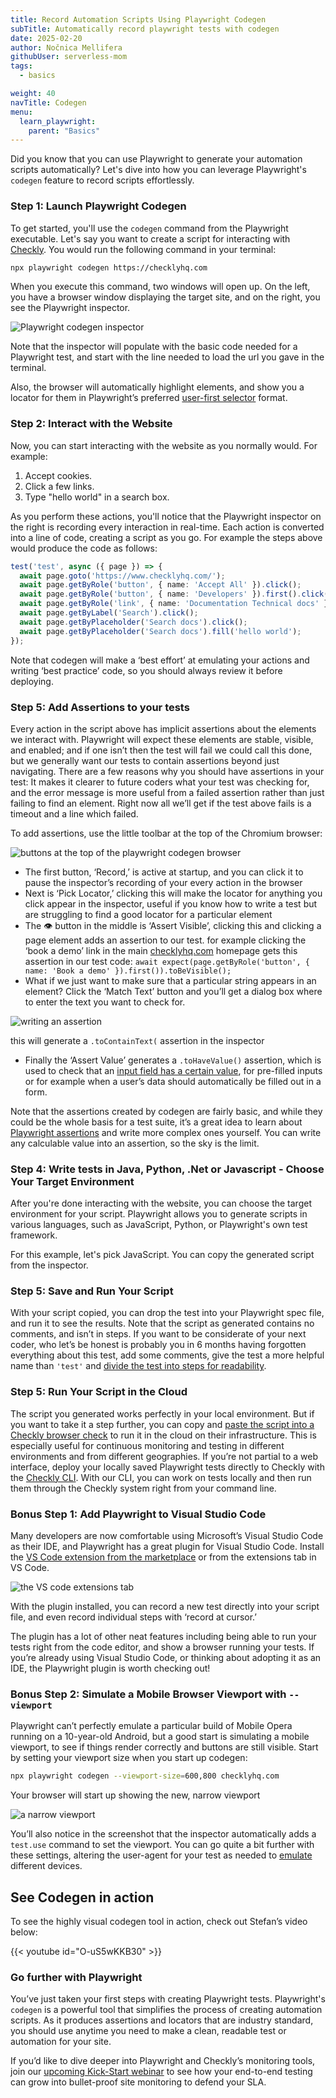 ```yaml
---
title: Record Automation Scripts Using Playwright Codegen
subTitle: Automatically record playwright tests with codegen
date: 2025-02-20
author: Nočnica Mellifera
githubUser: serverless-mom
tags:
  - basics

weight: 40
navTitle: Codegen
menu:
  learn_playwright:
    parent: "Basics"
---
```


Did you know that you can use Playwright to generate your automation scripts automatically? Let's dive into how you can leverage Playwright's `codegen` feature to record scripts effortlessly.
<!-- more -->


### Step 1: Launch Playwright Codegen

To get started, you'll use the `codegen` command from the Playwright executable. Let's say you want to create a script for interacting with [Checkly](https://checklyhq.com/). You would run the following command in your terminal:

```bash
npx playwright codegen https://checklyhq.com
```

When you execute this command, two windows will open up. On the left, you have a browser window displaying the target site, and on the right, you see the Playwright inspector.

![Playwright codegen inspector](/learn/images/codegen-1.png)

Note that the inspector will populate with the basic code needed for a Playwright test, and start with the line needed to load the url you gave in the terminal.

Also, the browser will automatically highlight elements, and show you a locator for them in Playwright’s preferred [user-first selector](https://www.checklyhq.com/blog/playwright-user-first-selectors/) format. 

### Step 2: Interact with the Website

Now, you can start interacting with the website as you normally would. For example:

1. Accept cookies.
2. Click a few links.
3. Type "hello world" in a search box.

As you perform these actions, you'll notice that the Playwright inspector on the right is recording every interaction in real-time. Each action is converted into a line of code, creating a script as you go. For example the steps above would produce the code as follows:

```ts
test('test', async ({ page }) => {
  await page.goto('https://www.checklyhq.com/');
  await page.getByRole('button', { name: 'Accept All' }).click();
  await page.getByRole('button', { name: 'Developers' }).first().click();
  await page.getByRole('link', { name: 'Documentation Technical docs' }).click();
  await page.getByLabel('Search').click();
  await page.getByPlaceholder('Search docs').click();
  await page.getByPlaceholder('Search docs').fill('hello world');
});
```

Note that codegen will make a ‘best effort’ at emulating your actions and writing ‘best practice’ code, so you should always review it before deploying.

### Step 5: Add Assertions to your tests

Every action in the script above has implicit assertions about the elements we interact with. Playwright will expect these elements are stable, visible, and enabled; and if one isn’t then the test will fail we could call this done, but we generally want our tests to contain assertions beyond just navigating. There are a few reasons why you should have assertions in your test: It makes it clearer to future coders what your test was checking for, and the error message is more useful from a failed assertion rather than just failing to find an element. Right now all we’ll get if the test above fails is a timeout and a line which failed. 

To add assertions, use the little toolbar at the top of the Chromium browser:

![buttons at the top of the playwright codegen browser](/learn/images/codegen-2.png)

- The first button, ‘Record,’ is active at startup, and you can click it to pause the inspector’s recording of your every action in the browser
- Next is ‘Pick Locator,’ clicking this will make the locator for anything you click appear in the inspector, useful if you know how to write a test but are struggling to find a good locator for a particular element
- The 👁️ button in the middle is ‘Assert Visible’, clicking this and clicking a page element adds an assertion to our test. for example clicking the ‘book a demo’ link in the main [checklyhq.com](https://checklyhq.com) homepage gets this assertion in our test code: `await expect(page.getByRole('button', { name: 'Book a demo' }).first()).toBeVisible();`
- What if we just want to make sure that a particular string appears in an element? Click the ‘Match Text’ button and you’ll get a dialog box where to enter the text you want to check for.
    
![writing an assertion](/learn/images/codegen-3.png)

this will generate a `.toContainText(` assertion in the inspector
    
- Finally the ‘Assert Value’ generates a `.toHaveValue()` assertion, which is used to check that an [input field has a certain value](https://playwright.dev/docs/api/class-locatorassertions#locator-assertions-to-have-value), for pre-filled inputs or for example when a user’s data should automatically be filled out in a form.

Note that the assertions created by codegen are fairly basic, and while they could be the whole basis for a test suite, it’s a great idea to learn about [Playwright assertions](https://www.checklyhq.com/learn/playwright/assertions/) and write more complex ones yourself. You can write any calculable value into an assertion, so the sky is the limit.

### Step 4: Write tests in Java, Python, .Net or Javascript - Choose Your Target Environment

After you're done interacting with the website, you can choose the target environment for your script. Playwright allows you to generate scripts in various languages, such as JavaScript, Python, or Playwright's own test framework.

For this example, let's pick JavaScript. You can copy the generated script from the inspector.

### Step 5: Save and Run Your Script

With your script copied, you can drop the test into your Playwright spec file, and run it to see the results. Note that the script as generated contains no comments, and isn’t in steps. If you want to be considerate of your next coder, who let’s be honest is probably you in 6 months having forgotten everything about this test, add some comments, give the test a more helpful name than `'test'` and [divide the test into steps for readability](https://www.checklyhq.com/blog/improve-your-playwright-documentation-with-steps/).

### Step 5: Run Your Script in the Cloud

The script you generated works perfectly in your local environment. But if you want to take it a step further, you can copy and [paste the script into a Checkly browser check](https://www.checklyhq.com/docs/browser-checks/) to run it in the cloud on their infrastructure. This is especially useful for continuous monitoring and testing in different environments and from different geographies. If you’re not partial to a web interface, deploy your locally saved Playwright tests directly to Checkly with the [Checkly CLI](https://www.checklyhq.com/docs/cli/). With our CLI, you can work on tests locally and then run them through the Checkly system right from your command line.

### Bonus Step 1: Add Playwright to Visual Studio Code

Many developers are now comfortable using Microsoft’s Visual Studio Code as their IDE, and Playwright has a great plugin for Visual Studio Code. Install the [VS Code extension from the marketplace](https://marketplace.visualstudio.com/items?itemName=ms-playwright.playwright) or from the extensions tab in VS Code. 

![the VS code extensions tab](/learn/images/codegen-4.png)

With the plugin installed, you can record a new test directly into your script file, and even record individual steps with ‘record at cursor.’ 

The plugin has a lot of other neat features including being able to run your tests right from the code editor, and show a browser running your tests. If you’re already using Visual Studio Code, or thinking about adopting it as an IDE, the Playwright plugin is worth checking out!

### Bonus Step 2: Simulate a Mobile Browser Viewport with `--viewport`

Playwright can’t perfectly emulate a particular build of Mobile Opera running on a 10-year-old Android, but a good start is simulating a mobile viewport, to see if things render correctly and buttons are still visible. Start by setting your viewport size when you start up codegen:

```bash
npx playwright codegen --viewport-size=600,800 checklyhq.com

```

Your browser will start up showing the new, narrow viewport

![a narrow viewport](/learn/images/codegen-5.png)

You’ll also notice in the screenshot that the inspector automatically adds a `test.use` command to set the viewport. You can go quite a bit further with these settings, altering the user-agent for your test as needed to [emulate](https://playwright.dev/docs/emulation) different devices.

## See Codegen in action

To see the highly visual codegen tool in action, check out Stefan’s video below:

{{< youtube id="O-uS5wKKB30" >}}


### Go further with Playwright

You’ve just taken your first steps with creating Playwright tests. Playwright's `codegen` is a powerful tool that simplifies the process of creating automation scripts. As it produces assertions and locators that are industry standard, you should use anytime you need to make a clean, readable test or automation for your site.

If you’d like to dive deeper into Playwright and Checkly’s monitoring tools, join our [upcoming Kick-Start webinar](https://us02web.zoom.us/webinar/register/WN_gKYeJcMqQ_Kh31ziKM7uYw) to see how your end-to-end testing can grow into bullet-proof site monitoring to defend your SLA.